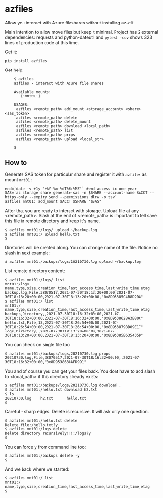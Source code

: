 # azfiles


Allow you interact with Azure fileshares without installing az-cli. 

Main intention to allow move files but keep it minimal. Project has 2 external 
dependencies: requests and python-dateutil and  `pytest -cov` shows 323 
lines of production code at this time.  

Get it:

    pip install azfiles

Get help:

```
    $ azfiles 
    azfiles - interact with Azure file shares
    
    Available mounts: 
       ['mnt01']
    
    USAGES:
     azfiles <remote_path> add_mount <storage_account> <share> <sas_token>
     azfiles <remote_path> delete 
     azfiles <remote_path> delete_mount 
     azfiles <remote_path> download <local_path>
     azfiles <remote_path> list 
     azfiles <remote_path> props 
     azfiles <remote_path> upload <local_str>
     
    $ 
```
## How to

Generate SAS token for particular share and register it with `azfiles` as mount `mnt01` :

    
    end=`date -v +1y '+%Y-%m-%dT%H:%MZ'` #end access in one year
    SAS=`az storage share generate-sas -n $SHARE --account-name $ACCT --https-only --expiry $end --permissions dlrw -o tsv`
    azfiles mnt01: add_mount $ACCT $SHARE "$SAS"    

After that you are ready to interact with storage. Upload file at 
any <remote_path>. Slash at the end of <remote_path> is important to tell 
save this file in remote directory and keep it's name.

    $ azfiles mnt01:/logs/ upload ~/backup.log
    $ azfiles mnt01:/ upload hello.txt
    $

Diretories will be created along. You can change name of the file. Notice 
no slash in next example:  

    $ azfiles mnt01:/backups/logs/20210730.log upload ~/backup.log
    

List remote directory content:

    $ azfiles mnt01:/logs/ list
    mnt01:/logs
    name,type,size,creation_time,last_access_time,last_write_time,etag
    backup.log,File,38070517,2021-07-30T18:13:20+00:00,2021-07-30T18:13:20+00:00,2021-07-30T18:13:20+00:00,"0x8D95385C4B8D2D8"
    $ azfiles mnt01:/ list
    mnt01:/
    name,type,size,creation_time,last_access_time,last_write_time,etag
    backups,Directory,,2021-07-30T18:16:32+00:00,2021-07-30T18:16:32+00:00,2021-07-30T18:16:32+00:00,"0x8D9538628A3B80C"
    hello.txt,File,13,2021-07-30T18:26:54+00:00,2021-07-30T18:26:54+00:00,2021-07-30T18:26:54+00:00,"0x8D953879BD09E17"
    logs,Directory,,2021-07-30T18:13:20+00:00,2021-07-30T18:13:20+00:00,2021-07-30T18:13:20+00:00,"0x8D95385B635435D"
    
You can check on single file too:

    $ azfiles mnt01:/backups/logs/20210730.log props
    20210730.log,File,38070517,2021-07-30T18:16:32+00:00,,2021-07-30T18:16:32+00:00,"0x8D9538638AFD991"


You and of course you can get your files back. You dont have to add slash 
to <local_path> if this directory already exists:
    
    $ azfiles mnt01:/backups/logs/20210730.log download .
    $ azfiles mnt01:/hello.txt download h2.txt
    $ ls
    20210730.log	h2.txt		hello.txt
    $
    
Careful - sharp edges. Delete is recursive. It will ask only one question. 

    $ azfiles mnt01:/hello.txt delete
    Delete file:/hello.txt?y
    $ azfiles mnt01:/logs delete
    Delete directory recursively!!!:/logs?y
    $

You can force `y` from command line too:

    $ azfiles mnt01:/backups delete -y
    $

And we back where we started:
    
    $ azfiles mnt01:/ list
    mnt01:/
    name,type,size,creation_time,last_access_time,last_write_time,etag
    $
    
    

    